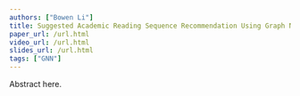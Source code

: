 ```yaml
---
authors: ["Bowen Li"]
title: Suggested Academic Reading Sequence Recommendation Using Graph Neural Networks
paper_url: /url.html
video_url: /url.html
slides_url: /url.html
tags: ["GNN"]
---
```


Abstract here.
